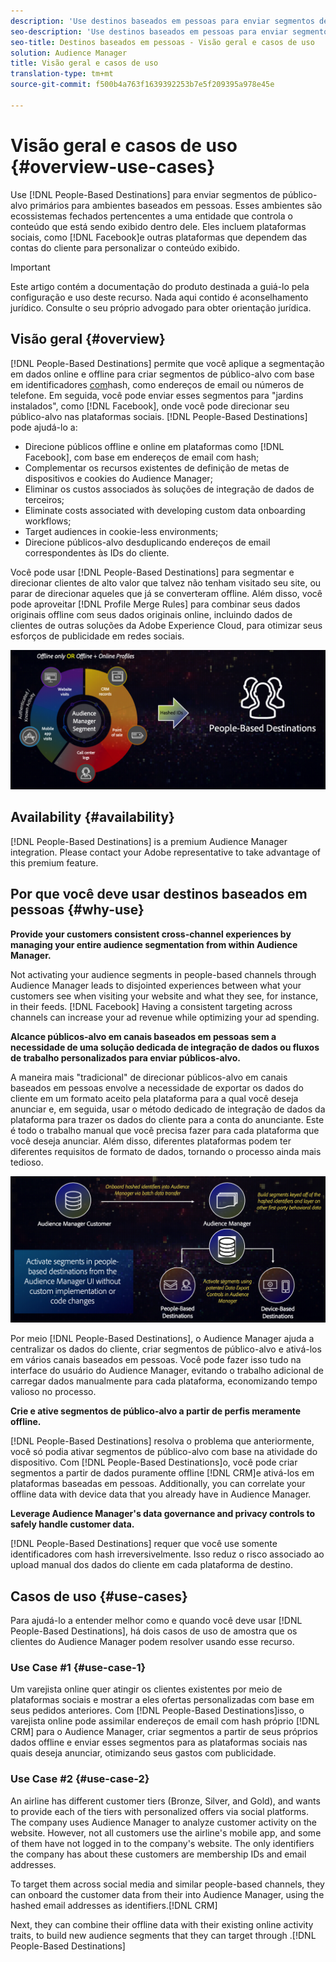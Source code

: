 ```yaml
---
description: 'Use destinos baseados em pessoas para enviar segmentos de público-alvo primários para ambientes baseados em pessoas. Esses ambientes são ecossistemas fechados pertencentes a uma entidade que controla o conteúdo que está sendo exibido dentro dele. Eles incluem plataformas sociais, como o Facebook, e outras plataformas que dependem das contas do cliente para personalizar o conteúdo exibido. '
seo-description: 'Use destinos baseados em pessoas para enviar segmentos de público-alvo primários para ambientes baseados em pessoas. Esses ambientes são ecossistemas fechados pertencentes a uma entidade que controla o conteúdo que está sendo exibido dentro dele. Eles incluem plataformas sociais, como o Facebook, e outras plataformas que dependem das contas do cliente para personalizar o conteúdo exibido.  '
seo-title: Destinos baseados em pessoas - Visão geral e casos de uso
solution: Audience Manager
title: Visão geral e casos de uso
translation-type: tm+mt
source-git-commit: f500b4a763f1639392253b7e5f209395a978e45e

---
```



# Visão geral e casos de uso {#overview-use-cases}

Use [!DNL People-Based Destinations] para enviar segmentos de público-alvo primários para ambientes baseados em pessoas. Esses ambientes são ecossistemas fechados pertencentes a uma entidade que controla o conteúdo que está sendo exibido dentro dele. Eles incluem plataformas sociais, como [!DNL Facebook]e outras plataformas que dependem das contas do cliente para personalizar o conteúdo exibido.

>[!IMPORTANT]
>Este artigo contém a documentação do produto destinada a guiá-lo pela configuração e uso deste recurso. Nada aqui contido é aconselhamento jurídico. Consulte o seu próprio advogado para obter orientação jurídica.

## Visão geral {#overview}

[!DNL People-Based Destinations] permite que você aplique a segmentação em dados online e offline para criar segmentos de público-alvo com base em identificadores [com](people-based-destinations-prerequisites.md#hashing-requirements)hash, como endereços de email ou números de telefone. Em seguida, você pode enviar esses segmentos para "jardins instalados", como [!DNL Facebook], onde você pode direcionar seu público-alvo nas plataformas sociais. [!DNL People-Based Destinations] pode ajudá-lo a:

* Direcione públicos offline e online em plataformas como [!DNL Facebook], com base em endereços de email com hash;
* Complementar os recursos existentes de definição de metas de dispositivos e cookies do Audience Manager;
* Eliminar os custos associados às soluções de integração de dados de terceiros;
* Eliminate costs associated with developing custom data onboarding workflows;
* Target audiences in cookie-less environments;
* Direcione públicos-alvo desduplicando endereços de email correspondentes às IDs do cliente.

Você pode usar [!DNL People-Based Destinations] para segmentar e direcionar clientes de alto valor que talvez não tenham visitado seu site, ou parar de direcionar aqueles que já se converteram offline. Além disso, você pode aproveitar [!DNL Profile Merge Rules] para combinar seus dados originais offline com seus dados originais online, incluindo dados de clientes de outras soluções da Adobe Experience Cloud, para otimizar seus esforços de publicidade em redes sociais.

![pbd-overview](assets/pbd-overview.png)

## Availability {#availability}

[!DNL People-Based Destinations] is a premium Audience Manager integration. Please contact your Adobe representative to take advantage of this premium feature.

## Por que você deve usar destinos baseados em pessoas {#why-use}

**Provide your customers consistent cross-channel experiences by managing your entire audience segmentation from within Audience Manager.**

Not activating your audience segments in people-based channels through Audience Manager leads to disjointed experiences between what your customers see when visiting your website and what they see, for instance, in their  feeds. [!DNL Facebook] Having a consistent targeting across channels can increase your ad revenue while optimizing your ad spending.

**Alcance públicos-alvo em canais baseados em pessoas sem a necessidade de uma solução dedicada de integração de dados ou fluxos de trabalho personalizados para enviar públicos-alvo.**

A maneira mais "tradicional" de direcionar públicos-alvo em canais baseados em pessoas envolve a necessidade de exportar os dados do cliente em um formato aceito pela plataforma para a qual você deseja anunciar e, em seguida, usar o método dedicado de integração de dados da plataforma para trazer os dados do cliente para a conta do anunciante. Este é todo o trabalho manual que você precisa fazer para cada plataforma que você deseja anunciar. Além disso, diferentes plataformas podem ter diferentes requisitos de formato de dados, tornando o processo ainda mais tedioso.

![pbd-overview](assets/pbd-diagram.png)

Por meio [!DNL People-Based Destinations], o Audience Manager ajuda a centralizar os dados do cliente, criar segmentos de público-alvo e ativá-los em vários canais baseados em pessoas. Você pode fazer isso tudo na interface do usuário do Audience Manager, evitando o trabalho adicional de carregar dados manualmente para cada plataforma, economizando tempo valioso no processo.

**Crie e ative segmentos de público-alvo a partir de perfis meramente offline.**

[!DNL People-Based Destinations] resolva o problema que anteriormente, você só podia ativar segmentos de público-alvo com base na atividade do dispositivo. Com [!DNL People-Based Destinations]o, você pode criar segmentos a partir de dados puramente offline [!DNL CRM]e ativá-los em plataformas baseadas em pessoas. Additionally, you can correlate your offline data with device data that you already have in Audience Manager.

**Leverage Audience Manager's data governance and privacy controls to safely handle customer data.**

[!DNL People-Based Destinations] requer que você use somente identificadores com hash irreversivelmente. Isso reduz o risco associado ao upload manual dos dados do cliente em cada plataforma de destino.

## Casos de uso {#use-cases}

Para ajudá-lo a entender melhor como e quando você deve usar [!DNL People-Based Destinations], há dois casos de uso de amostra que os clientes do Audience Manager podem resolver usando esse recurso.

### Use Case #1 {#use-case-1}

Um varejista online quer atingir os clientes existentes por meio de plataformas sociais e mostrar a eles ofertas personalizadas com base em seus pedidos anteriores. Com [!DNL People-Based Destinations]isso, o varejista online pode assimilar endereços de email com hash próprio [!DNL CRM] para o Audience Manager, criar segmentos a partir de seus próprios dados offline e enviar esses segmentos para as plataformas sociais nas quais deseja anunciar, otimizando seus gastos com publicidade.

### Use Case #2 {#use-case-2}

An airline has different customer tiers (Bronze, Silver, and Gold), and wants to provide each of the tiers with personalized offers via social platforms. The company uses Audience Manager to analyze customer activity on the website. However, not all customers use the airline's mobile app, and some of them have not logged in to the company's website. The only identifiers the company has about these customers are membership IDs and email addresses.

To target them across social media and similar people-based channels, they can onboard the customer data from their  into Audience Manager, using the hashed email addresses as identifiers.[!DNL CRM]

Next, they can combine their offline data with their existing online activity traits, to build new audience segments that they can target through .[!DNL People-Based Destinations]
